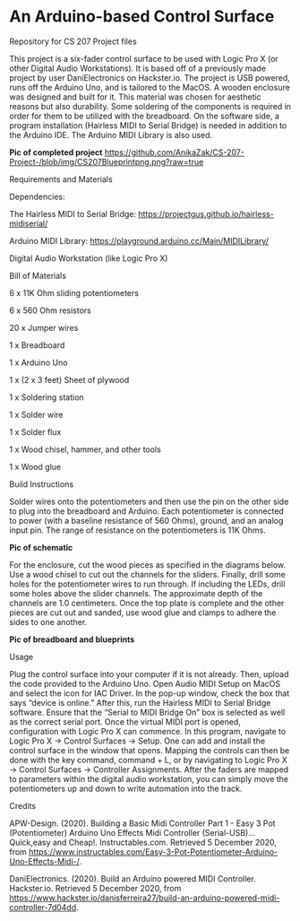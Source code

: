 # An Arduino-based Control Surface
Repository for CS 207 Project files

This project is a six-fader control surface to be used with Logic Pro X (or other Digital Audio Workstations). It is based off of a previously made project by user DaniElectronics on Hackster.io. The project is USB powered, runs off the Arduino Uno, and is tailored to the MacOS. A wooden enclosure was designed and built for it. This material was chosen for aesthetic reasons but also durability. Some soldering of the components is required in order for them to be utilized with the breadboard. On the software side, a program installation (Hairless MIDI to Serial Bridge) is needed in addition to the Arduino IDE. The Arduino MIDI Library is also used. 

**Pic of completed project**
https://github.com/AnikaZak/CS-207-Project-/blob/img/CS207Blueprintpng.png?raw=true

Requirements and Materials 

Dependencies:

The Hairless MIDI to Serial Bridge: https://projectgus.github.io/hairless-midiserial/

Arduino MIDI Library: https://playground.arduino.cc/Main/MIDILibrary/ 

Digital Audio Workstation (like Logic Pro X)

Bill of Materials

6 x 11K Ohm sliding potentiometers

6 x 560 Ohm resistors 

20 x Jumper wires 

1 x Breadboard 

1 x Arduino Uno

1 x (2 x 3 feet) Sheet of plywood

1 x Soldering station

1 x Solder wire

1 x Solder flux

1 x Wood chisel, hammer, and other tools

1 x Wood glue

Build Instructions 

Solder wires onto the potentiometers and then use the pin on the other side to plug into the breadboard and Arduino. Each potentiometer is connected to power (with a baseline resistance of 560 Ohms), ground, and an analog input pin. The range of resistance on the potentiometers is 11K Ohms. 

**Pic of schematic**

For the enclosure, cut the wood pieces as specified in the diagrams below. Use a wood chisel to cut out the channels for the sliders. Finally, drill some holes for the potentiometer wires to run through. If including the LEDs, drill some holes above the slider channels. The approximate depth of the channels are 1.0 centimeters. Once the top plate is complete and the other pieces are cut out and sanded, use wood glue and clamps to adhere the sides to one another. 

**Pic of breadboard and blueprints**

Usage

Plug the control surface into your computer if it is not already. Then, upload the code provided to the Arduino Uno. Open Audio MIDI Setup on MacOS and select the icon for IAC Driver. In the pop-up window, check the box that says “device is online.” After this, run the Hairless MIDI to Serial Bridge software. Ensure that the “Serial to MIDI Bridge On” box is selected as well as the correct serial port. Once the virtual MIDI port is opened, configuration with Logic Pro X can commence. In this program, navigate to Logic Pro X -> Control Surfaces -> Setup. One can add and install the control surface in the window that opens. Mapping the controls can then be done with the key command, command + L, or by navigating to Logic Pro X -> Control Surfaces -> Controller Assignments. After the faders are mapped to parameters within the digital audio workstation, you can simply move the potentiometers up and down to write automation into the track.   

Credits

APW-Design. (2020). Building a Basic Midi Controller Part 1 - Easy 3 Pot (Potentiometer) Arduino Uno Effects Midi Controller (Serial-USB)... Quick,easy and Cheap!. Instructables.com. Retrieved 5 December 2020, from https://www.instructables.com/Easy-3-Pot-Potentiometer-Arduino-Uno-Effects-Midi-/.

DaniElectronics. (2020). Build an Arduino powered MIDI Controller. Hackster.io. Retrieved 5 December 2020, from https://www.hackster.io/danisferreira27/build-an-arduino-powered-midi-controller-7d04dd.

